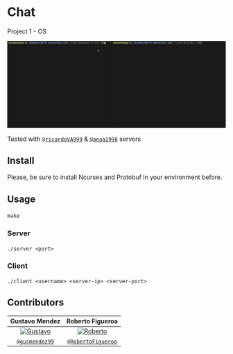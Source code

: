 # Chat
Project 1 - OS

![demo](https://github.com/gusmendez99/os-chat/raw/main/images/demo.gif?raw=true)

Tested with <a href="http://github.com/ricardoVA999" target="_blank">`@ricardoVA999`</a> & <a href="http://github.com/aeaa1998" target="_blank">`@aeaa1998`</a> servers

## Install

Please, be sure to install Ncurses and Protobuf in your environment before.

## Usage
```shell
make
```  
### Server
```shell
./server <port>
```  

### Client
```shell
./client <username> <server-ip> <server-port>
```  

## Contributors

| Gustavo Mendez | Roberto Figueroa |
| :---: |:---:|
| [![Gustavo](https://avatars0.githubusercontent.com/u/19374517?s=200&u=c1481289dc10f8babb1bdd0853e0bcf82a213d26&v=4)](http://github.com/gusmendez99)    | [![Roberto](https://avatars1.githubusercontent.com/u/35494933?s=200&u=5e617360d13f87fa6d62022e81bab94ebf50c4e3&v=4)](http://github.com/RobertoFigueroa)  |
| <a href="http://github.com/gusmendez99" target="_blank">`@gusmendez99`</a> | <a href="http://github.com/RobertoFigueroa" target="_blank">`@RobertoFigueroa`</a> |
